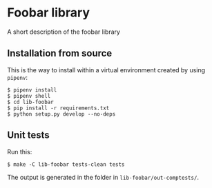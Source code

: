 
# Foobar library

A short description of the foobar library


## Installation from source

This is the way to install within a virtual environment created by 
using `pipenv`:

    $ pipenv install
    $ pipenv shell
    $ cd lib-foobar
    $ pip install -r requirements.txt
    $ python setup.py develop --no-deps
    
   
## Unit tests

Run this:

    $ make -C lib-foobar tests-clean tests
    
The output is generated in the folder in `lib-foobar/out-comptests/`.
